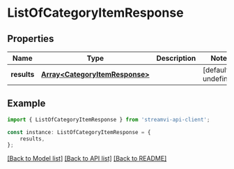 # ListOfCategoryItemResponse


## Properties

Name | Type | Description | Notes
------------ | ------------- | ------------- | -------------
**results** | [**Array&lt;CategoryItemResponse&gt;**](CategoryItemResponse.md) |  | [default to undefined]

## Example

```typescript
import { ListOfCategoryItemResponse } from 'streamvi-api-client';

const instance: ListOfCategoryItemResponse = {
    results,
};
```

[[Back to Model list]](../README.md#documentation-for-models) [[Back to API list]](../README.md#documentation-for-api-endpoints) [[Back to README]](../README.md)
